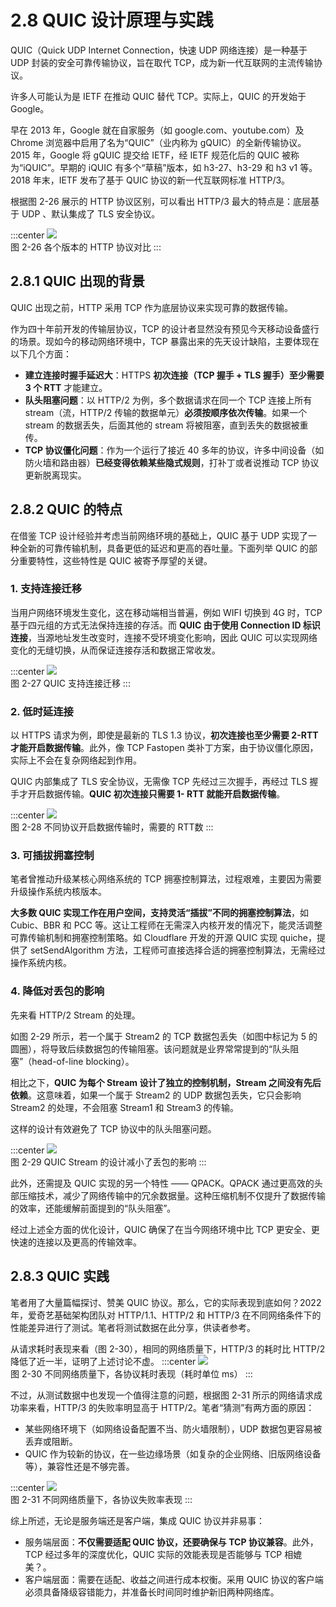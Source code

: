 # 2.8 QUIC 设计原理与实践

QUIC（Quick UDP Internet Connection，快速 UDP 网络连接）是一种基于 UDP 封装的安全可靠传输协议，旨在取代 TCP，成为新一代互联网的主流传输协议。

许多人可能认为是 IETF 在推动 QUIC 替代 TCP。实际上，QUIC 的开发始于 Google。

早在 2013 年，Google 就在自家服务（如 google.com、youtube.com）及 Chrome 浏览器中启用了名为“QUIC”（业内称为 gQUIC）的全新传输协议。2015 年，Google 将 gQUIC 提交给 IETF，经 IETF 规范化后的 QUIC 被称为“iQUIC”。早期的 iQUIC 有多个“草稿”版本，如 h3-27、h3-29 和 h3 v1 等。2018 年末，IETF 发布了基于 QUIC 协议的新一代互联网标准 HTTP/3。

根据图 2-26 展示的 HTTP 协议区别，可以看出 HTTP/3 最大的特点是：底层基于 UDP 、默认集成了 TLS 安全协议。

:::center
  ![](../assets/http-quic.png)<br/>
 图 2-26 各个版本的 HTTP 协议对比
:::

## 2.8.1 QUIC 出现的背景

QUIC 出现之前，HTTP 采用 TCP 作为底层协议来实现可靠的数据传输。

作为四十年前开发的传输层协议，TCP 的设计者显然没有预见今天移动设备盛行的场景。现如今的移动网络环境中，TCP 暴露出来的先天设计缺陷，主要体现在以下几个方面：

- **建立连接时握手延迟大**：HTTPS **初次连接（TCP 握手 + TLS 握手）至少需要 3 个 RTT** 才能建立。
- **队头阻塞问题**：以 HTTP/2 为例，多个数据请求在同一个 TCP 连接上所有 stream（流，HTTP/2 传输的数据单元）**必须按顺序依次传输**。如果一个 stream 的数据丢失，后面其他的 stream 将被阻塞，直到丢失的数据被重传。
- **TCP 协议僵化问题**：作为一个运行了接近 40 多年的协议，许多中间设备（如防火墙和路由器）**已经变得依赖某些隐式规则**，打补丁或者说推动 TCP 协议更新脱离现实。

## 2.8.2 QUIC 的特点

在借鉴 TCP 设计经验并考虑当前网络环境的基础上，QUIC 基于 UDP 实现了一种全新的可靠传输机制，具备更低的延迟和更高的吞吐量。下面列举 QUIC 的部分重要特性，这些特性是 QUIC 被寄予厚望的关键。

### 1. 支持连接迁移

当用户网络环境发生变化，这在移动端相当普遍，例如 WIFI 切换到 4G 时，TCP 基于四元组的方式无法保持连接的存活。而 **QUIC 由于使用 Connection ID 标识连接**，当源地址发生改变时，连接不受环境变化影响，因此 QUIC 可以实现网络变化的无缝切换，从而保证连接存活和数据正常收发。

:::center
  ![](../assets/quic-connection.png)<br/>
 图 2-27 QUIC 支持连接迁移
:::

### 2. 低时延连接

以 HTTPS 请求为例，即使是最新的 TLS 1.3 协议，**初次连接也至少需要 2-RTT 才能开启数据传输**。此外，像 TCP Fastopen 类补丁方案，由于协议僵化原因，实际上不会在复杂网络起到作用。

QUIC 内部集成了 TLS 安全协议，无需像 TCP 先经过三次握手，再经过 TLS 握手才开启数据传输。**QUIC 初次连接只需要 1- RTT 就能开启数据传输**。

:::center
  ![](../assets/quic-handshake.png)<br/>
 图 2-28 不同协议开启数据传输时，需要的 RTT数
:::

### 3. 可插拔拥塞控制

笔者曾推动升级某核心网络系统的 TCP 拥塞控制算法，过程艰难，主要因为需要升级操作系统内核版本。

**大多数 QUIC 实现工作在用户空间，支持灵活“插拔”不同的拥塞控制算法**，如 Cubic、BBR 和 PCC 等。这让工程师在无需深入内核开发的情况下，能灵活调整可靠传输机制和拥塞控制策略。如 Cloudflare 开发的开源 QUIC 实现 quiche，提供了 setSendAlgorithm 方法，工程师可直接选择合适的拥塞控制算法，无需经过操作系统内核。

### 4. 降低对丢包的影响

先来看 HTTP/2 Stream 的处理。

如图 2-29 所示，若一个属于 Stream2 的 TCP 数据包丢失（如图中标记为 5 的圆圈），将导致后续数据包的传输阻塞。该问题就是业界常常提到的“队头阻塞”（head-of-line blocking）。

相比之下，**QUIC 为每个 Stream 设计了独立的控制机制，Stream 之间没有先后依赖**。这意味着，如果一个属于 Stream2 的 UDP 数据包丢失，它只会影响 Stream2 的处理，不会阻塞 Stream1 和 Stream3 的传输。

这样的设计有效避免了 TCP 协议中的队头阻塞问题。

:::center
  ![](../assets/quic-head-block.png)<br/>
 图 2-29 QUIC Stream 的设计减小了丢包的影响
:::

此外，还需提及 QUIC 实现的另一个特性 —— QPACK。QPACK 通过更高效的头部压缩技术，减少了网络传输中的冗余数据量。这种压缩机制不仅提升了数据传输的效率，还能缓解前面提到的“队头阻塞”。

经过上述全方面的优化设计，QUIC 确保了在当今网络环境中比 TCP 更安全、更快速的连接以及更高的传输效率。

## 2.8.3 QUIC 实践

笔者用了大量篇幅探讨、赞美 QUIC 协议。那么，它的实际表现到底如何？2022 年，爱奇艺基础架构团队对 HTTP/1.1、HTTP/2 和 HTTP/3 在不同网络条件下的性能差异进行了测试。笔者将测试数据在此分享，供读者参考。

从请求耗时表现来看（图 2-30），相同的网络质量下，HTTP/3 的耗时比 HTTP/2 降低了近一半，证明了上述讨论不虚。
:::center
  ![](../assets/quic-1.png)<br/>
 图 2-30 不同网络质量下，各协议耗时表现（耗时单位 ms）
:::

不过，从测试数据中也发现一个值得注意的问题，根据图 2-31 所示的网络请求成功率来看，HTTP/3 的失败率明显高于 HTTP/2。笔者“猜测”有两方面的原因：
- 某些网络环境下（如网络设备配置不当、防火墙限制），UDP 数据包更容易被丢弃或阻断。
- QUIC 作为较新的协议，在一些边缘场景（如复杂的企业网络、旧版网络设备等），兼容性还是不够完善。

:::center
  ![](../assets/quic-3.png)<br/>
 图 2-31 不同网络质量下，各协议失败率表现
:::

综上所述，无论是服务端还是客户端，集成 QUIC 协议并非易事：

- 服务端层面：**不仅需要适配 QUIC 协议，还要确保与 TCP 协议兼容**。此外，TCP 经过多年的深度优化，QUIC 实际的效能表现是否能够与 TCP 相媲美？。
- 客户端层面：需要在适配、收益之间进行成本权衡。采用 QUIC 协议的客户端必须具备降级容错能力，并准备长时间同时维护新旧两种网络库。

